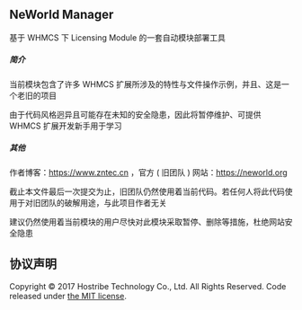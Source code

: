 ## NeWorld Manager

基于 WHMCS 下 Licensing Module 的一套自动模块部署工具

##### 简介

当前模块包含了许多 WHMCS 扩展所涉及的特性与文件操作示例，并且、这是一个老旧的项目

由于代码风格迥异且可能存在未知的安全隐患，因此将暂停维护、可提供 WHMCS 扩展开发新手用于学习

##### 其他

作者博客：https://www.zntec.cn ，官方 ( 旧团队 ) 网站：https://neworld.org 

截止本文件最后一次提交为止，旧团队仍然使用着当前代码。若任何人将此代码使用于对旧团队的破解用途，与此项目作者无关

建议仍然使用着当前模块的用户尽快对此模块采取暂停、删除等措施，杜绝网站安全隐患

## 协议声明
Copyright &copy; 2017 Hostribe Technology Co., Ltd. All Rights Reserved. Code released under [the MIT license](https://github.com/babytomas/NeWorld-Manager/blob/master/LICENSE).